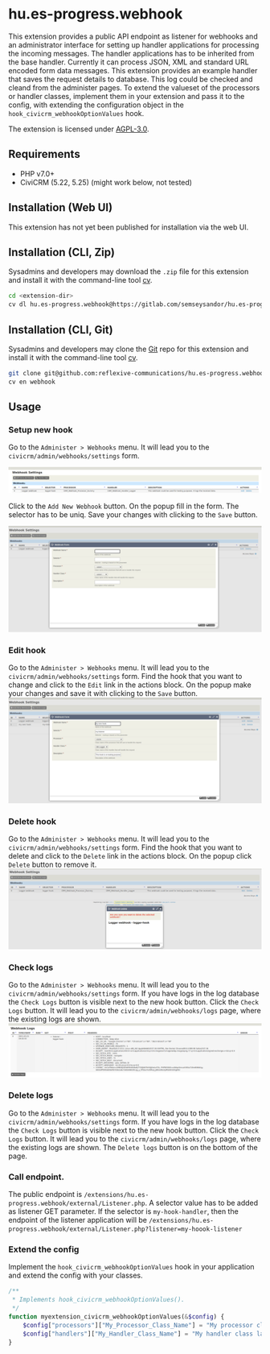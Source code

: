 # hu.es-progress.webhook

This extension provides a public API endpoint as listener for webhooks and an administrator interface for setting up handler applications for processing the incoming messages. The handler applications has to be inherited from the base handler. Currently it can process JSON, XML and standard URL encoded form data messages. This extension provides an example handler that saves the request details to database. This log could be checked and cleand from the administer pages. To extend the valueset of the processors or handler classes, implement them in your extension and pass it to the config, with extending the configuration object in the `hook_civicrm_webhookOptionValues` hook.

The extension is licensed under [AGPL-3.0](LICENSE.txt).

## Requirements

* PHP v7.0+
* CiviCRM (5.22, 5.25) (might work below, not tested)

## Installation (Web UI)

This extension has not yet been published for installation via the web UI.

## Installation (CLI, Zip)

Sysadmins and developers may download the `.zip` file for this extension and
install it with the command-line tool [cv](https://github.com/civicrm/cv).

```bash
cd <extension-dir>
cv dl hu.es-progress.webhook@https://gitlab.com/semseysandor/hu.es-progress.webhook/-/archive/master/hu.es-progress.webhook-master.zip
```

## Installation (CLI, Git)

Sysadmins and developers may clone the [Git](https://en.wikipedia.org/wiki/Git) repo for this extension and
install it with the command-line tool [cv](https://github.com/civicrm/cv).

```bash
git clone git@github.com:reflexive-communications/hu.es-progress.webhook.git
cv en webhook
```

## Usage

### Setup new hook

Go to the `Administer > Webhooks` menu. It will lead you to the `civicrm/admin/webhooks/settings` form.

![webhooks settings](./assets/webhook-settings.png)

Click to the `Add New Webhook` button. On the popup fill in the form. The selector has to be uniq. Save your changes with clicking to the `Save` button.

![webhooks form new](./assets/webhook-form-new.png)

### Edit hook

Go to the `Administer > Webhooks` menu. It will lead you to the `civicrm/admin/webhooks/settings` form. Find the hook that you want to change and click to the `Edit` link in the actions block. On the popup make your changes and save it with clicking to the `Save` button.
![webhooks form edit](./assets/webhook-form-edit.png)

### Delete hook

Go to the `Administer > Webhooks` menu. It will lead you to the `civicrm/admin/webhooks/settings` form. Find the hook that you want to delete and click to the `Delete` link in the actions block. On the popup click `Delete` button to remove it.
![webhooks delete](./assets/webhook-delete.png)

### Check logs

Go to the `Administer > Webhooks` menu. It will lead you to the `civicrm/admin/webhooks/settings` form. If you have logs in the log database the `Check Logs` button is visible next to the new hook button. Click the `Check Logs` button. It will lead you to the `civicrm/admin/webhooks/logs` page, where the existing logs are shown.
![webhooks logs](./assets/webhook-logs.png)

### Delete logs

Go to the `Administer > Webhooks` menu. It will lead you to the `civicrm/admin/webhooks/settings` form. If you have logs in the log database the `Check Logs` button is visible next to the new hook button. Click the `Check Logs` button. It will lead you to the `civicrm/admin/webhooks/logs` page, where the existing logs are shown. The `Delete logs` button is on the bottom of the page.

### Call endpoint.

The public endpoint is `/extensions/hu.es-progress.webhook/external/Listener.php`. A selector value has to be added as listener GET parameter. If the selector is `my-hook-handler`, then the endpoint of the listener application will be `/extensions/hu.es-progress.webhook/external/Listener.php?listener=my-hoook-listener`

### Extend the config

Implement the `hook_civicrm_webhookOptionValues` hook in your application and extend the config with your classes.

```php
/**
 * Implements hook_civicrm_webhookOptionValues().
 */
function myextension_civicrm_webhookOptionValues(&$config) {
    $config["processors"]["My_Processor_Class_Name"] = "My processor class label";
    $config["handlers"]["My_Handler_Class_Name"] = "My handler class label";
}
```
